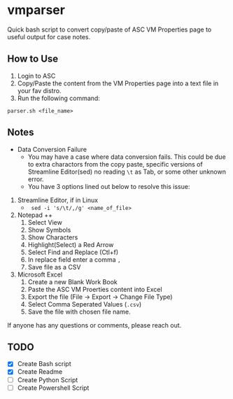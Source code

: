 # vmparser

Quick bash script to convert copy/paste of ASC VM Properties page to useful output for case notes.

## How to Use

1. Login to ASC 
2. Copy/Paste the content from the VM Properties page into a text file in your fav distro.
3. Run the following command:

``` 
parser.sh <file_name> 
```

## Notes

* Data Conversion Failure
  * You may have a case where data conversion fails. This could be due to extra charactors from the copy paste, specific versions of Streamline Editor(sed) no reading `\t` as Tab, or some other unknown error. 
  * You have 3 options lined out below to resolve this issue:

1. Streamline Editor, if in Linux
   * ` sed -i 's/\t/,/g' <name_of_file>`
2. Notepad ++
   1. Select View
   2. Show Symbols
   3. Show Characters 
   4. Highlight(Select) a Red Arrow
   5. Select Find and Replace (Ctl+f)
   6. In replace field enter a comma `,`
   7. Save file as a CSV
3. Microsoft Excel
   1. Create a new Blank Work Book
   2. Paste the ASC VM Proerties content into Excel
   3. Export the file (File -> Export -> Change File Type)
   4. Select Comma Seperated Values (`.csv`)
   5. Save the file with chosen file name. 

If anyone has any questions or comments, please reach out.

## TODO
- [x] Create Bash script
- [x] Create Readme
- [ ] Create Python Script
- [ ] Create Powershell Script 
